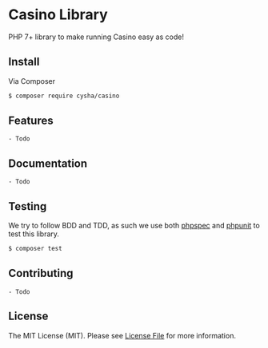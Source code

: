 # Casino Library
PHP 7+ library to make running Casino easy as code!


## Install

Via Composer

``` bash
$ composer require cysha/casino
```


## Features
    - Todo

## Documentation
    - Todo


## Testing

We try to follow BDD and TDD, as such we use both [phpspec](http://www.phpspec.net) and [phpunit](https://phpunit.de) to test this library.

``` bash
$ composer test
```


## Contributing
    - Todo



## License

The MIT License (MIT). Please see [License File](LICENSE) for more information.
